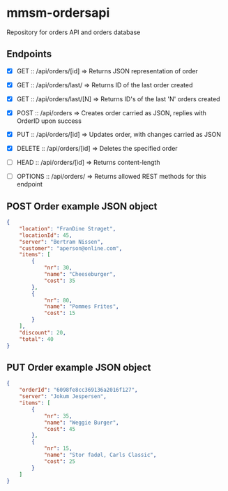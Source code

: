 # mmsm-ordersapi
Repository for orders API and orders database

## Endpoints

- [x] GET     :: /api/orders/[id]     => Returns JSON representation of order
- [x] GET     :: /api/orders/last/    => Returns ID of the last order created
- [x] GET     :: /api/orders/last/[N] => Returns ID's of the last 'N' orders created
- [x] POST    :: /api/orders          => Creates order carried as JSON, replies with OrderID upon success
- [x] PUT     :: /api/orders/[id]     => Updates order, with changes carried as JSON
- [x] DELETE  :: /api/orders/[id]     => Deletes the specified order
- [ ] HEAD    :: /api/orders/[id]     => Returns content-length
- [ ] OPTIONS :: /api/orders/         => Returns allowed REST methods for this endpoint


## POST Order example JSON object
```json
{
    "location": "FranDine Strøget",
    "locationId": 45,
    "server": "Bertram Nissen",
    "customer": "aperson@online.com",
    "items": [
        {
            "nr": 30,
            "name": "Cheeseburger",
            "cost": 35
        },
        {
            "nr": 80,
            "name": "Pommes Frites",
            "cost": 15
        }
    ],
    "discount": 20,
    "total": 40
}
```

## PUT Order example JSON object
```json
{
    "orderId": "6098fe8cc369136a2016f127",
    "server": "Jokum Jespersen",
    "items": [
        {
            "nr": 35,
            "name": "Weggie Burger",
            "cost": 45
        },
        {
            "nr": 15,
            "name": "Stor fadøl, Carls Classic",
            "cost": 25
        }
    ]
}
```
